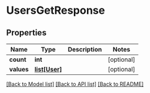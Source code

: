 # UsersGetResponse

## Properties
Name | Type | Description | Notes
------------ | ------------- | ------------- | -------------
**count** | **int** |  | [optional] 
**values** | [**list[User]**](User.md) |  | [optional] 

[[Back to Model list]](../README.md#documentation-for-models) [[Back to API list]](../README.md#documentation-for-api-endpoints) [[Back to README]](../README.md)


